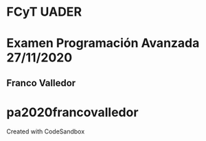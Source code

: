 # FCyT UADER
# Examen Programación Avanzada 27/11/2020

## Franco Valledor

# pa2020francovalledor
Created with CodeSandbox
